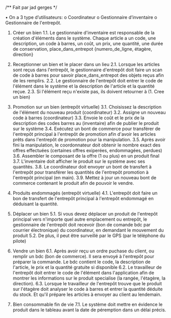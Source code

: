 
/**  Fait par jad gerges */

•	On a 3 type d’utilisateurs: 
o	Coordinateur 
o	Gestionnaire d’inventaire
o	Gestionnaire de l'entrepôt.



1.	Créer un bien
1.1.	Le gestionnaire d'inventaire est responsable de la création d'éléments dans le système. Chaque article a un code, une description, un code à barres, un coût, un prix, une quantité, une durée de conservation, place_dans_entrepot {numero_de_ligne, étagère, direction}

2.	Receptionner un bien et le placer dans un lieu
2.1.	Lorsque les articles sont reçus dans l'entrepôt, le gestionnaire d'entrepôt doit faire un scan de code à barres pour savoir  place_dans_entrepot des objets reçus afin de les remplirs.
2.2.	Le gestionnaire de l'entrepôt doit entrer le code de l'élément dans le système et la description de l'article et la quantité reçue.
2.3.	Si l'élément reçu n'existe pas, ils doivent retourner à (1. Cree un bien)


3.	Promotion sur un bien (entrepôt virtuelle)
3.1.	Choisissez la description de l'élément du nouveau produit (coordinateur)
3.2.	Assigne un nouveau code à barres (coordinateur)
3.3.	Envoie le coût et le prix de la description des codes barres au (inventaire) afin de publier le produit sur le système
3.4.	Exécutez un bont de commerce pour transférer de l'entrepôt principal à l'entrepôt de promotion afin d'avoir les articles prêts dans l'entrepôt de promotion pour la manipulation.
3.5.	Après avoir fini la manipulation, le coordonnateur doit obtenir le nombre exact des offres effectuées (certaines offres exiperées, endommagées, perdues)
3.6.	Assembler le composant de la offre (1 ou plus) en un produit final
3.7.	L'inventaire doit afficher le produit sur le système avec ses quantités.
3.8.	Le coordinateur doit envoyer un bont de transfert à l'entrepôt pour transférer les quantités de l'entrepôt promotion à l'entrepôt principal (en main).
3.9.	Mettez à jour un nouveau bont de commerce contenant le produit afin de pouvoir le vendre.


4.	Produits endommagés (entrepôt virtuelle)
4.1.	L'entrepôt doit faire un bon de transfert de l'entrepôt principal à l'entrepôt endommagé en déduisant la quantité.

5.	Déplacer un bien
5.1.	Si vous devez déplacer un produit de l'entrepôt principal vers n'importe quel autre emplacement ou entrepôt, le gestionnaire de l'entrepôt doit recevoir (bon de comande bdc par courrier électronique) du coordinateur, en demandant le mouvement du produit
5.2.	De plus, il peut être surveillé par le GPS (par le téléphone du pilote)


6.	Vendre un bien
6.1.	Après avoir reçu un ordre puchase du client, ou remplir un bdc (bon de commerce). Il sera envoyé à l'entrepôt pour préparer la commande. Le bdc contient le code, la description de l'article, le prix et la quantité gratuite si disponible
6.2.	Le travailleur de l'entrepôt doit entrer le code de l'élément dans l'application afin de montrer les informations sur le produit specialise (la rangée, l'étagère, la direction).
6.3.	Lorsque le travailleur de l'entrepôt trouve que le produit sur l'étagère doit analyser le code à barres et entrer la quantité déduite du stock. Et qu'il prépare les articles à envoyer au client au lendemain.

7.	Bien consommable fin de vie
7.1.	Le système doit mettre en évidence le produit dans le tableau avant la date de péremption dans un délai précis.
